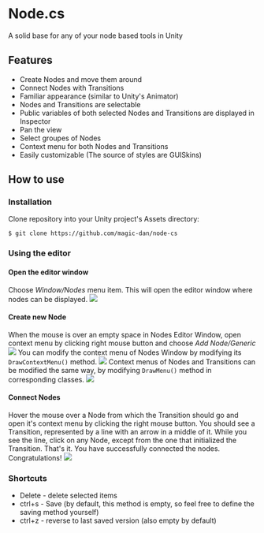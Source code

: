 # Node.cs
A solid base for any of your node based tools in Unity

## Features
- Create Nodes and move them around
- Connect Nodes with Transitions
- Familiar appearance (similar to Unity's Animator)
- Nodes and Transitions are selectable
- Public variables of both selected Nodes and Transitions are displayed in Inspector
- Pan the view
- Select groupes of Nodes
- Context menu for both Nodes and Transitions
- Easily customizable (The source of styles are GUISkins)

## How to use
### Installation
Clone repository into your Unity project's Assets directory:
```
$ git clone https://github.com/magic-dan/node-cs
```
### Using the editor
#### Open the editor window
Choose *Window/Nodes* menu item. This will open the editor window
  where nodes can be displayed.
<img src="https://user-images.githubusercontent.com/31962621/42377465-1672eb3a-812c-11e8-82bd-11a46ebf9931.PNG">
#### Create new Node
When the mouse is over an empty space in Nodes Editor Window, open context
menu by clicking right mouse button and choose *Add Node/Generic*
<img src="https://user-images.githubusercontent.com/31962621/42377655-d2599ab0-812c-11e8-9176-d4b5d31d49d5.PNG">
You can modify the context menu of Nodes Window by modifying its
  `DrawContextMenu()` method.
<img src="https://user-images.githubusercontent.com/31962621/42377876-d6514892-812d-11e8-84be-f0306d9a8dd0.PNG">
Context menus of Nodes and Transitions can be modified the same way, by
  modifying `DrawMenu()` method in corresponding classes.
<img src="https://user-images.githubusercontent.com/31962621/42377939-0c5c4554-812e-11e8-908c-ba9e9368737e.PNG">
#### Connect Nodes
Hover the mouse over a Node from which the Transition should go and open it's
   context menu by clicking the right mouse button. You should see a Transition,
   represented by a line with an arrow in a middle of it. While you see the line,
   click on any Node, except from the one that initialized the Transition.
   That's it. You have successfully connected the nodes. Congratulations!
<img src="https://user-images.githubusercontent.com/31962621/42377803-8ded9768-812d-11e8-8a43-adc26f9a55f6.PNG">

### Shortcuts
- Delete - delete selected items
- ctrl+s - Save (by default, this method is empty, so feel free to define the saving method yourself)
- ctrl+z - reverse to last saved version (also empty by default)
